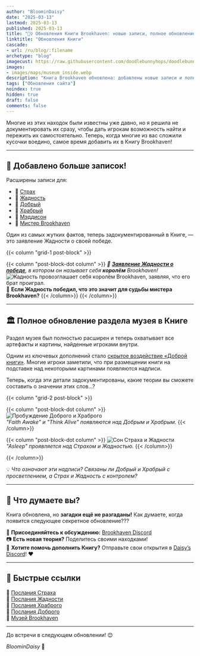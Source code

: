 ```yaml
---
author: "BloominDaisy"
date: "2025-03-13"
lastmod: 2025-03-13
published: 2025-03-13
title: "🕵️‍♀️ Обновления Книги Brookhaven: новые записи, полное обновление музея и многое другое!"
linktitle: "Обновления Книги"
cascade:
- url: /ru/blog/:filename
archetype: "blog"
imagecust: https://raw.githubusercontent.com/doodlebunnyhops/doodlebunnyhops.github.io/refs/heads/main/static/images/maps/museum_inside.png
images:
- images/maps/museum_inside.webp
description: "Книга Brookhaven обновлена: добавлены новые записи и полностью переработан раздел музея, документирующий скрытые послания и артефакты, найденные игроками."
tags: ["Обновления сайта"]
noindex: true
hidden: true
draft: false
comments: false
---
```


Многие из этих находок были известны уже давно, но я решила не документировать их сразу, чтобы дать игрокам возможность найти и пережить их самостоятельно. Теперь, когда многие из вас сложили кусочки воедино, самое время добавить их в Книгу Brookhaven!

---

## **📜 Добавлено больше записок!**  

Расширены записи для:  

- 📌 [Страх](/casebook/notes/fear/)
- 📌 [Жадность](/casebook/notes/greed/)
- 📌 [Добрый](/casebook/notes/kind/)
- 📌 [Храбрый](/casebook/notes/brave/)
- 📌 [Мэддисон](/casebook/notes/madison/)
- 📌 [Мистер Brookhaven](/casebook/notes/mrbrookhaven/)

Один из самых жутких фактов, теперь задокументированный в Книге, — это заявление Жадности о своей победе.  

{{< column "grid-1 post-block" >}}

{{< column "post-block-dot column" >}}
_📜 [**Заявление Жадности о победе**](/casebook/notes/greed/#я--король), в котором он называет себя **королём** Brookhaven!_
![Жадность провозглашает себя королём Brookhaven, заявляя, что его брат проиграл.](/images/agency_coffin_portal_quest/agency_dungeon_message_greed_declares_victory.webp)
👑 **Если Жадность победил, что это значит для судьбы мистера Brookhaven?**
{{< /column>}}
{{< /column>}}

---

## **🏛️ Полное обновление раздела музея в Книге**  
Раздел музея был полностью расширен и теперь охватывает все артефакты и картины, найденные игроками внутри.  

Одним из ключевых дополнений стало [скрытое воздействие «Доброй книги»](/casebook/museum/display_items/good_book). Многие игроки заметили, что при размещении книги на подставке над некоторыми картинами появляются надписи.  

Теперь, когда эти детали задокументированы, какие теории вы сможете составить о значении этих слов...?  

{{< column "grid-2 post-block" >}}

{{< column "post-block-dot column" >}}
![Пробуждение Доброго и Храброго](/images/bh/museum_good_book_reveals_good.webp)  
*"Faith Awake" и "Think Alive" появляются над Добрым и Храбрым.*
{{< /column>}}

{{< column "post-block-dot column" >}}
![Сон Страха и Жадности](/images/bh/museum_good_book_reveals_asleep.webp)  
*"Asleep" проявляется над Страхом и Жадностью.*
{{< /column>}}

{{< /column>}}

💡 *Что означают эти надписи? Связаны ли Добрый и Храбрый с просветлением, а Страх и Жадность с контролем?*  

---

## **🧐 Что думаете вы?**  
Книга обновлена, но **загадки ещё не разгаданы!** Как думаете, когда появится следующее секретное обновление???  

💬 **Присоединяйтесь к обсуждению:** [Brookhaven Discord](https://discord.gg/wolfpaqgames)  
📷 **Есть новая теория?** Поделитесь своими находками!  
📖 **Хотите помочь дополнить Книгу?** Отправьте свои открытия в [Daisy’s Discord](https://discord.gg/fxhXWgxcHV)! ❤️  

---

## **🔗 Быстрые ссылки**  
📌 [Послания Страха](/casebook/notes/fear/)  
📌 [Послания Жадности](/casebook/notes/greed/)  
📌 [Послания Храброго](/casebook/notes/brave/)  
📌 [Послания Доброго](/casebook/notes/kind/)  
📌 [Музей Brookhaven](/casebook/museum/)  

---

До встречи в следующем обновлении! 😊  

_BloominDaisy_ 💜
